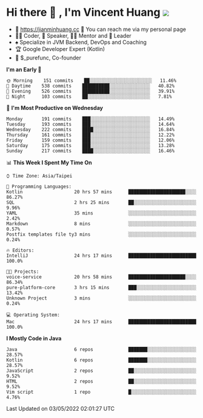 # Hi there 👋 , I'm Vincent Huang ![](https://komarev.com/ghpvc/?username=Jian-Min-Huang)
- 💎 https://jianminhuang.cc 🙋 You can reach me via my personal page
- 👨‍💻 Coder, 🎤 Speaker, 👨‍🏫 Mentor and 🚀 Leader
- ♠️ Specialize in JVM Backend, DevOps and Coaching
- 🏆 Google Developer Expert (Kotlin)
- 💼 $_purefunc, Co-founder

<!--START_SECTION:waka-->
**I'm an Early 🐤** 

```text
🌞 Morning    151 commits    ██░░░░░░░░░░░░░░░░░░░░░░░   11.46% 
🌆 Daytime    538 commits    ██████████░░░░░░░░░░░░░░░   40.82% 
🌃 Evening    526 commits    ██████████░░░░░░░░░░░░░░░   39.91% 
🌙 Night      103 commits    ██░░░░░░░░░░░░░░░░░░░░░░░   7.81%

```
📅 **I'm Most Productive on Wednesday** 

```text
Monday       191 commits    ███░░░░░░░░░░░░░░░░░░░░░░   14.49% 
Tuesday      193 commits    ███░░░░░░░░░░░░░░░░░░░░░░   14.64% 
Wednesday    222 commits    ████░░░░░░░░░░░░░░░░░░░░░   16.84% 
Thursday     161 commits    ███░░░░░░░░░░░░░░░░░░░░░░   12.22% 
Friday       159 commits    ███░░░░░░░░░░░░░░░░░░░░░░   12.06% 
Saturday     175 commits    ███░░░░░░░░░░░░░░░░░░░░░░   13.28% 
Sunday       217 commits    ████░░░░░░░░░░░░░░░░░░░░░   16.46%

```


📊 **This Week I Spent My Time On** 

```text
⌚︎ Time Zone: Asia/Taipei

💬 Programming Languages: 
Kotlin                   20 hrs 57 mins      █████████████████████░░░░   86.27% 
SQL                      2 hrs 25 mins       ██░░░░░░░░░░░░░░░░░░░░░░░   9.96% 
YAML                     35 mins             ░░░░░░░░░░░░░░░░░░░░░░░░░   2.42% 
Markdown                 8 mins              ░░░░░░░░░░░░░░░░░░░░░░░░░   0.57% 
Postfix templates file ty3 mins              ░░░░░░░░░░░░░░░░░░░░░░░░░   0.24%

🔥 Editors: 
IntelliJ                 24 hrs 17 mins      █████████████████████████   100.0%

🐱‍💻 Projects: 
voice-service            20 hrs 58 mins      █████████████████████░░░░   86.34% 
pure-platform-core       3 hrs 15 mins       ███░░░░░░░░░░░░░░░░░░░░░░   13.42% 
Unknown Project          3 mins              ░░░░░░░░░░░░░░░░░░░░░░░░░   0.24%

💻 Operating System: 
Mac                      24 hrs 17 mins      █████████████████████████   100.0%

```

**I Mostly Code in Java** 

```text
Java                     6 repos             ███████░░░░░░░░░░░░░░░░░░   28.57% 
Kotlin                   6 repos             ███████░░░░░░░░░░░░░░░░░░   28.57% 
JavaScript               2 repos             ██░░░░░░░░░░░░░░░░░░░░░░░   9.52% 
HTML                     2 repos             ██░░░░░░░░░░░░░░░░░░░░░░░   9.52% 
Vim script               1 repo              █░░░░░░░░░░░░░░░░░░░░░░░░   4.76%

```



 Last Updated on 03/05/2022 02:01:27 UTC
<!--END_SECTION:waka-->
